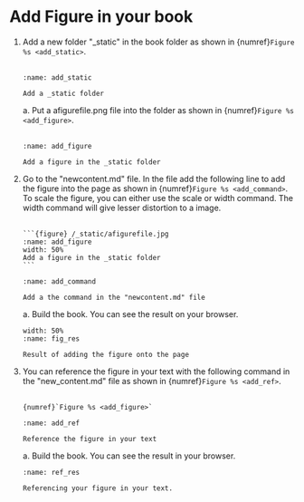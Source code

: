 # Add Figure in your book

1. Add a new folder "_static" in the book folder as shown in {numref}`Figure %s <add_static>`.
    <br/><br/>
    ```{figure} /_static/steps/add_static.png
    :name: add_static

    Add a _static folder
    ```
    a. Put a afigurefile.png file into the folder as shown in {numref}`Figure %s <add_figure>`.
    <br/><br/>
    ```{figure} /_static/steps/add_figure.png
    :name: add_figure

    Add a figure in the _static folder
    ```
2. Go to the "newcontent.md" file. In the file add the following line to add the figure into the page as shown in {numref}`Figure %s <add_command>`. To scale the figure, you can either use the scale or width command. The width command will give lesser distortion to a image.
    <br/><br/>
    ````
    ```{figure} /_static/afigurefile.jpg
    :name: add_figure
    width: 50%
    Add a figure in the _static folder
    ```
    ````
    ```{figure} /_static/steps/add_figcommand.png
    :name: add_command

    Add a the command in the "newcontent.md" file
    ```
    a. Build the book. You can see the result on your browser.
    ```{figure} /_static/steps/fig_res.png
    width: 50%
    :name: fig_res

    Result of adding the figure onto the page
    ```
3. You can reference the figure in your text with the following command in the "new_content.md" file as shown in {numref}`Figure %s <add_ref>`.
    <br/><br/>
    ````
    {numref}`Figure %s <add_figure>`
    ````
    ```{figure} /_static/steps/add_refcommand.png
    :name: add_ref

    Reference the figure in your text
    ```
    a. Build the book. You can see the result in your browser.
    ```{figure} /_static/steps/ref_res.png
    :name: ref_res

    Referencing your figure in your text.
    ```

